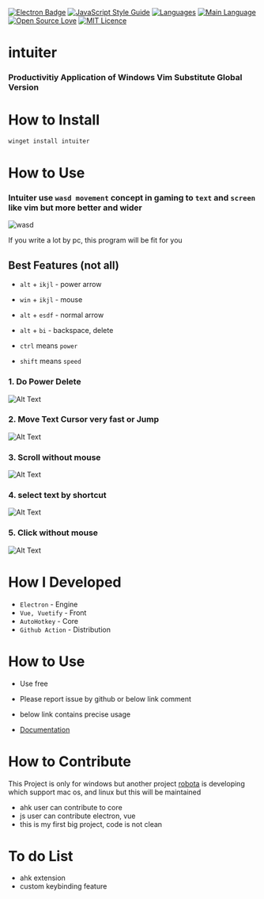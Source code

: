 [![Electron Badge](https://img.shields.io/badge/Electron-based-blue?logo=electron&logoColor=white)](https://electronjs.org/)
[![JavaScript Style Guide](https://img.shields.io/badge/code_style-standard-brightgreen.svg)](https://standardjs.com)
[![Languages](https://img.shields.io/github/languages/count/sungle3737/intuiter)](https://github.com/sungle3737/intuiter/blob/master/vue.config.js)
[![Main Language](https://img.shields.io/github/languages/top/sungle3737/intuiter)](https://github.com/sungle3737/intuiter/tree/master/resources/ahk)
[![Open Source Love](https://badges.frapsoft.com/os/v2/open-source.png?v=103)](https://github.com/ellerbrock/open-source-badges/)
[![MIT Licence](https://badges.frapsoft.com/os/mit/mit.svg?v=103)](https://github.com/sungle3737/intuiter/blob/master/LICENSE)

# intuiter

### Productivitiy Application of Windows Vim Substitute Global Version

# How to Install

```bash
winget install intuiter
```

# How to Use

### Intuiter use `wasd movement` concept in gaming to `text` and `screen` like vim but more better and wider

![wasd](https://images.pexels.com/photos/2755173/pexels-photo-2755173.jpeg?cs=srgb&dl=wasd-2755173.jpg)

If you write a lot by pc, this program will be fit for you

## Best Features (not all)

- `alt` + `ikjl` - power arrow
- `win` + `ikjl` - mouse
- `alt` + `esdf` - normal arrow
- `alt` + `bi` - backspace, delete

- `ctrl` means `power`
- `shift` means `speed`

### 1. Do Power Delete

![Alt Text](gif/delete.gif)

### 2. Move Text Cursor very fast or Jump

![Alt Text](gif/move.gif)

### 3. Scroll without mouse

![Alt Text](gif/scroll.gif)

### 4. select text by shortcut

![Alt Text](gif/select.gif)

### 5. Click without mouse

![Alt Text](gif/click.gif)

# How I Developed

- `Electron` - Engine
- `Vue, Vuetify` - Front
- `AutoHotkey` - Core
- `Github Action` - Distribution

# How to Use

- Use free
- Please report issue by github or below link comment
- below link contains precise usage

- [Documentation](https://images.pexels.com/photos/2755173/pexels-photo-2755173.jpeg?cs=srgb&dl=wasd-2755173.jpg)

# How to Contribute

This Project is only for windows but another project [robota]() is developing
which support mac os, and linux but this will be maintained

- ahk user can contribute to core
- js user can contribute electron, vue
- this is my first big project, code is not clean

# To do List

- ahk extension
- custom keybinding feature
